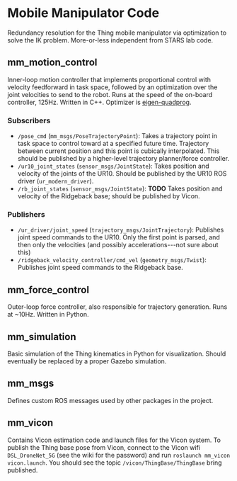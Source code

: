 # Mobile Manipulator Code

Redundancy resolution for the Thing mobile manipulator via optimization to
solve the IK problem. More-or-less independent from STARS lab code.

## mm_motion_control

Inner-loop motion controller that implements proportional control with velocity
feedforward in task space, followed by an optimization over the joint
velocities to send to the robot. Runs at the speed of the on-board controller,
125Hz. Written in C++. Optimizer is
[eigen-quadprog](https://github.com/jrl-umi3218/eigen-quadprog).

### Subscribers
* `/pose_cmd` (`mm_msgs/PoseTrajectoryPoint`): Takes a trajectory point in task
  space to control toward at a specified future time. Trajectory between
  current position and this point is cubically interpolated. This should be
  published by a higher-level trajectory planner/force controller.
* `/ur10_joint_states` (`sensor_msgs/JointState`): Takes position and velocity
  of the joints of the UR10. Should be published by the UR10 ROS driver
  (`ur_modern_driver`).
* `/rb_joint_states` (`sensor_msgs/JointState`): __TODO__ Takes position and
  velocity of the Ridgeback base; should be published by Vicon.

### Publishers
* `/ur_driver/joint_speed` (`trajectory_msgs/JointTrajectory`): Publishes joint
  speed commands to the UR10. Only the first point is parsed, and then only the
  velocities (and possibly accelerations---not sure about this)
* `/ridgeback_velocity_controller/cmd_vel` (`geometry_msgs/Twist`): Publishes
  joint speed commands to the Ridgeback base.

## mm_force_control

Outer-loop force controller, also responsible for trajectory generation. Runs
at ~10Hz. Written in Python.

## mm_simulation

Basic simulation of the Thing kinematics in Python for visualization. Should
eventually be replaced by a proper Gazebo simulation.

## mm_msgs

Defines custom ROS messages used by other packages in the project.

## mm_vicon

Contains Vicon estimation code and launch files for the Vicon system. To
publish the Thing base pose from Vicon, connect to the Vicon wifi
`DSL_DroneNet_5G` (see the wiki for the password) and run `roslaunch mm_vicon
vicon.launch`. You should see the topic `/vicon/ThingBase/ThingBase` bring
published.
